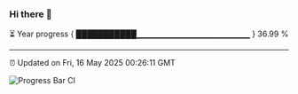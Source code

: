 ### Hi there 👋

⏳ Year progress { ███████████▁▁▁▁▁▁▁▁▁▁▁▁▁▁▁▁▁▁▁ } 36.99 %

---

⏰ Updated on Fri, 16 May 2025 00:26:11 GMT

![Progress Bar CI](https://github.com/liununu/liununu/workflows/Progress%20Bar%20CI/badge.svg)

